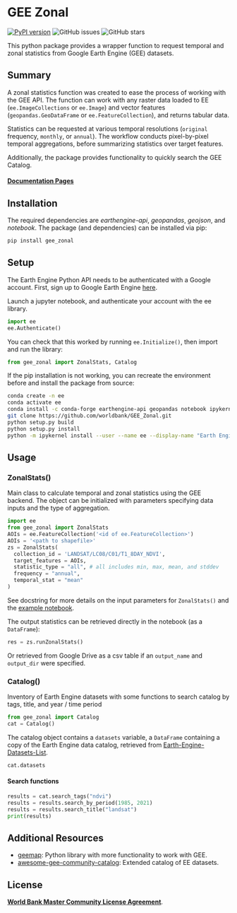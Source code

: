# GEE Zonal

[![PyPI version](https://badge.fury.io/py/gee-zonal.svg)](https://badge.fury.io/py/gee-zonal)
![GitHub issues](https://img.shields.io/github/issues/worldbank/GEE_Zonal?style=plastic)
![GitHub stars](https://img.shields.io/github/stars/worldbank/GEE_Zonal?style=social)

This python package provides a wrapper function to request temporal and zonal statistics from Google Earth Engine (GEE) datasets.

## Summary

A zonal statistics function was created to ease the process of working with the GEE API. The function can work with any raster data loaded to EE (`ee.ImageCollections` or `ee.Image`) and vector features (`geopandas.GeoDataFrame` or `ee.FeatureCollection`), and returns tabular data.

Statistics can be requested at various temporal resolutions (`original` frequency, `monthly`, or `annual`). The workflow conducts pixel-by-pixel temporal aggregations, before summarizing statistics over target features.

Additionally, the package provides functionality to quickly search the GEE Catalog.

#### [Documentation Pages](https://worldbank.github.io/GEE_Zonal/)

## Installation

The required dependencies are *earthengine-api*, *geopandas*, *geojson*, and *notebook*. The package (and dependencies) can be installed via pip:

```sh
pip install gee_zonal
```

## Setup

The Earth Engine Python API needs to be authenticated with a Google account. First, sign up to Google Earth Engine [here](https://earthengine.google.com/signup/).

Launch a jupyter notebook, and authenticate your account with the ee library.

```python
import ee
ee.Authenticate()
```

You can check that this worked by running `ee.Initialize()`, then import and run the library:

```python
from gee_zonal import ZonalStats, Catalog
```

If the pip installation is not working, you can recreate the environment before and install the package from source:

```sh
conda create -n ee
conda activate ee
conda install -c conda-forge earthengine-api geopandas notebook ipykernel​
git clone https://github.com/worldbank/GEE_Zonal.git
python setup.py build
python setup.py install
python -m ipykernel install --user --name ee --display-name "Earth Engine"
```

## Usage

### ZonalStats()

Main class to calculate temporal and zonal statistics using the GEE backend. The object can be initialized with parameters specifying data inputs and the type of aggregation.

```python
import ee
from gee_zonal import ZonalStats
AOIs = ee.FeatureCollection('<id of ee.FeatureCollection>')
AOIs = '<path to shapefile>'
zs = ZonalStats(
  collection_id = 'LANDSAT/LC08/C01/T1_8DAY_NDVI',
  target_features = AOIs,
  statistic_type = "all", # all includes min, max, mean, and stddev
  frequency = "annual",
  temporal_stat = "mean"
)
```

See docstring for more details on the input parameters for `ZonalStats()` and the [example notebook](./notebooks/Test%20Zonal%20Statistics.ipynb).

The output statistics can be retrieved directly in the notebook (as a `DataFrame`):

```python
res = zs.runZonalStats()
```

Or retrieved from Google Drive as a csv table if an `output_name` and `output_dir` were specified.

### Catalog()

Inventory of Earth Engine datasets with some functions to search catalog by tags, title, and year / time period

```python
from gee_zonal import Catalog
cat = Catalog()
```

The catalog object contains a `datasets` variable, a `DataFrame` containing a copy of the Earth Engine data catalog, retrieved from [Earth-Engine-Datasets-List](https://github.com/samapriya/Earth-Engine-Datasets-List).

```python
cat.datasets
```

#### Search functions

```python
results = cat.search_tags("ndvi")
results = results.search_by_period(1985, 2021)
results = results.search_title("landsat")
print(results)
```

## Additional Resources

- [geemap](https://geemap.org/): Python library with more functionality to work with GEE.
- [awesome-gee-community-catalog](https://gee-community-catalog.org/): Extended catalog of EE datasets.

## License

[**World Bank Master Community License Agreement**](LICENSE.md).
